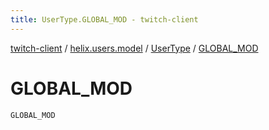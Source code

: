 ```yaml
---
title: UserType.GLOBAL_MOD - twitch-client
---
```


[twitch-client](../../index.html) / [helix.users.model](../index.html) / [UserType](index.html) / [GLOBAL_MOD](./-g-l-o-b-a-l_-m-o-d.html)

# GLOBAL_MOD

`GLOBAL_MOD`
